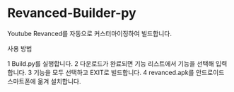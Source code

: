 # Revanced-Builder-py
Youtube Revanced를 자동으로 커스터마이징하여 빌드합니다.

사용 방법

1 Build.py를 실행합니다.
2 다운로드가 완료되면 기능 리스트에서 기능을 선택해 입력합니다.
3 기능을 모두 선택하고 EXIT로 빌드합니다.
4 revanced.apk를 안드로이드 스마트폰에 옮겨 설치합니다.
